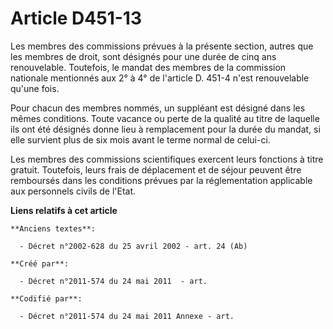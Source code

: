 # Article D451-13

Les membres des commissions prévues à la présente section, autres que les membres de droit, sont désignés pour une durée de
cinq ans renouvelable. Toutefois, le mandat des membres de la commission nationale mentionnés aux 2° à 4° de l'article D.
451-4 n'est renouvelable qu'une fois.

Pour chacun des membres nommés, un suppléant est désigné dans les mêmes conditions. Toute vacance ou perte de la qualité au
titre de laquelle ils ont été désignés donne lieu à remplacement pour la durée du mandat, si elle survient plus de six mois
avant le terme normal de celui-ci.

Les membres des commissions scientifiques exercent leurs fonctions à titre gratuit. Toutefois, leurs frais de déplacement et
de séjour peuvent être remboursés dans les conditions prévues par la réglementation applicable aux personnels civils de
l'Etat.

**Liens relatifs à cet article**

	**Anciens textes**:

	  - Décret n°2002-628 du 25 avril 2002 - art. 24 (Ab)

	**Créé par**:

	  - Décret n°2011-574 du 24 mai 2011  - art.

	**Codifié par**:

	  - Décret n°2011-574 du 24 mai 2011 Annexe - art.
